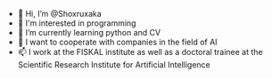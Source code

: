 - 👋 Hi, I’m @Shoxruxaka
- 👀 I'm interested in programming
- 🌱 I’m currently learning python and CV
- 💞️ I want to cooperate with companies in the field of AI
- 📫 I work at the FISKAL institute as well as a doctoral trainee at the Scientific Research Institute for Artificial Intelligence

<!---
Shoxruxaka is a ✨ special ✨ repository because its `README.md` (this file) appears on your GitHub profile.
You can click the Preview link to take a look at your changes.
--->
